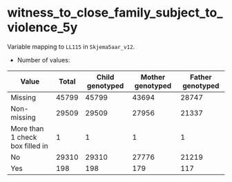 # witness_to_close_family_subject_to_violence_5y
Variable mapping to `LL115` in `Skjema5aar_v12`.
- Number of values:

| Value | Total | Child genotyped | Mother genotyped | Father genotyped |
| ----- | ----- | --------------- | ---------------- | ---------------- |
| Missing | 45799 | 45799 | 43694 | 28747 |
| Non-missing | 29509 | 29509 | 27956 | 21337 |
| More than 1 check box filled in | 1 | 1 | 1 |1 |
| No | 29310 | 29310 | 27776 |21219 |
| Yes | 198 | 198 | 179 |117 |



